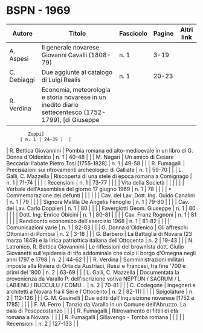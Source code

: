 # BSPN - 1969

| Autore      | Titolo                                                                                                | Fascicolo | Pagine | Altri link |
|-------------|-------------------------------------------------------------------------------------------------------|-----------|--------|------------|
| A. Aspesi   | Il generale novarese Giovanni Cavalli (1808-79)                                                       | n. 1      | 3-19   |            |
| C. Debiaggi | Due aggiunte al catalogo di Luigi Realis                                                              | n. 1      | 20-23  |            |
| R. Verdina  | Economia, meteorologia e storia novarese in un inedito diario settecentesco (1752-1799), [di Giuseppe 

            Zoppi]
         | n. 1 | 24-39 |  |

| R. Bettica Giovannini | Pombia romana ed alto-medioevale in un libro di G. Donna d'Oldenico | n. 1 | 40-48 | |
| M. Nagari | Un amico di Cesare Beccaria: l'abate Pietro Tosi [1755-1828] | n. 1 | 49-58 | |
| R. Fumagalli | Precisazioni sui ritrovamenti archeologici di Galliate | n. 1 | 59-70 | |
| L. Galli, C. Mazzella | Riscoperta di una stele di epoca romana a Comignago | n. 1 | 71-74 | |
| | Recensioni | n. 1 | 73-77 | |
| | Vita della Società | | | |
| | Verbale dell'Assemblea del giorno 17 giugno 1969 | n. 1 | 78 | |
| | • Commemorazione dei defunti | | | |
| | Cav. del Lav. Dott. Ing. Guido Canalini | n. 1 | 79 | |
| | Signora Malilla De Angelis Fenoglio | n. 1 | 79-80 | |
| | Cav. del Lav. Carlo Doppieri | n. 1 | 80 | |
| | Favergiotti Geom. Giuseppe | n. 1 | 80 | |
| | Dott. Ing. Enrico Obicini | n. 1 | 80-81 | |
| | Cav. Franz Rognoni | n. 1 | 81 | |
| | Rendiconto economico dell'esercizio 1968 | n. 1 | 81-82 | |
| | Comunicazioni varie | n. 1 | 82-83 | |
| G. Donna d'Oldenico | Gli affreschi Ottoniani di Pombia | n. 2 | 3-18 | |
| G. Barbero | La Battaglia di Novara (23 marzo 1849) e la lirica patriottica italiana dell'Ottocento | n. 2 | 19-43 | |
| N. Latronico, R. Bettica Giovannini | Le riflessioni del brownista dott. Giulio Giovanetti sull'epidemia di tifo addominale che colp il borgo d'Omegna negli anni 1797 e 1798
| n. 2 | 44-62 | |
| R. Verdina | Somministrazioni militari imposte alla Riviera di Orta da Austriaci, Russi e Francesi, tra fine '700 e primi del '800
| n. 2 | 63-69 | |
| L. Galli, C. Mazzella | Documentata la provenienza da Varallo P. dell'iscrizione votiva NEPTUN / SACRUM / L LABIENU / BUCCULU / COMU...
| n. 2 | 70-81 | |
| C. Codegone | Ingegneri e architetti a Novara fra il Sei e l'Ottocento | n. 2 | 82-111 | |
| | Spigolature | n. 2 | 112-126 | |
| G. M. Gavinelli | Due editti dell'Inquisizione novarese [1752 e 1785] | | |
| F. M. Ferro | Tanzio da Varallo in un Comune dell'Abruzzo. La pala di Pescocostanzo | | |
| R. Fumagalli | Ritrovamento di fittili di età romana a Novara. | | |
| R. Fumagalli | Sillavengo - Tomba romana | | |
| | Recensioni | n. 2 | 127-133 | |
